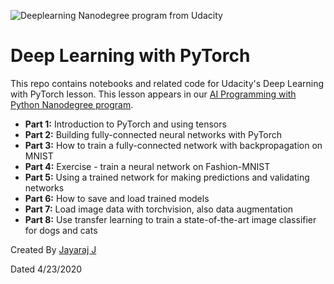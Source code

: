 ![Deeplearning Nanodegree program from Udacity](https://1onjea25cyhx3uvxgs4vu325-wpengine.netdna-ssl.com/wp-content/uploads/2018/08/Udacity-Deep-Learning-Nanodegree-program.jpg)

# Deep Learning with PyTorch

This repo contains notebooks and related code for Udacity's Deep Learning with PyTorch lesson. This lesson appears in our [AI Programming with Python Nanodegree program](https://www.udacity.com/course/ai-programming-python-nanodegree--nd089).

* **Part 1:** Introduction to PyTorch and using tensors
* **Part 2:** Building fully-connected neural networks with PyTorch
* **Part 3:** How to train a fully-connected network with backpropagation on MNIST
* **Part 4:** Exercise - train a neural network on Fashion-MNIST
* **Part 5:** Using a trained network for making predictions and validating networks
* **Part 6:** How to save and load trained models
* **Part 7:** Load image data with torchvision, also data augmentation
* **Part 8:** Use transfer learning to train a state-of-the-art image classifier for dogs and cats

Created By [Jayaraj J](https://linkedin.com/in/jyjnair)

Dated 4/23/2020
